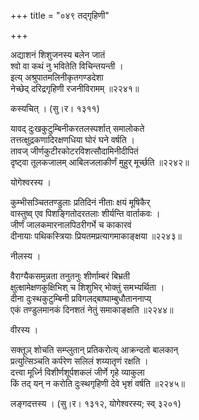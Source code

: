 +++
title = "०४९ तद्गृहिणी"

+++


अद्याशनं शिशुजनस्य बलेन जातं   
श्वो वा कथं नु भवितेति विचिन्तयन्ती ।  
इत्य् अश्रुपातमलिनीकृतगण्डदेशा   
नेच्छेद् दरिद्रगृहिणी रजनीविरामम् ॥२२४१॥  


कस्यचित् । (सु।र। १३११)  


यावद् दुःखकुटुम्बिनीकरतलस्पर्शात् समालोकते  
तत्तत्क्षुद्रकणादिरक्षणधिया घोरं घने वर्षति ।  
तावज् जीर्णकुटीरकोटरविशत्सौदामिनीदीपितं  
दृष्ट्वा तूलकजालम् आबिलजलाकीर्णं मुहुर् मूर्च्छति ॥२२४२॥  


योगेश्वरस्य ।  


कुम्भीसञ्चिततण्डुलाः प्रतिदिनं नीताः क्षयं मूषिकैर्  
वास्तुष्व् एव पिशङ्गितोदरतलाः शीर्यन्ति वार्ताकवः ।  
जीर्णं जालकमारनालपिठरीगर्भे च काकारवं  
दीनायाः पथिकस्त्रियाः प्रियतमप्रत्यागमाकाङ्क्षया ॥२२४३॥  


नीलस्य ।  


वैराग्यैकसमुन्नता तनुतनुः शीर्णाम्बरं बिभ्रती  
क्षुत्क्षामेक्षणकुक्षिभिश् च शिशुभिर् भोक्तुं समभ्यर्थिता ।  
दीना दुःस्थकुटुम्बिनी प्रविगलद्बाष्पाम्बुधौताननाप्य्  
एकं तण्डुलमानकं दिनशतं नेतुं समाकाङ्क्षति ॥२२४४॥  


वीरस्य ।  


सक्तूञ् शोचति सम्प्लुतान् प्रतिकरोत्य् आक्रन्दतो बालकान्  
प्रत्युत्सिञ्चति कर्परेण सलिलं शय्यातृणं रक्षति ।  
दत्त्वा मूर्ध्नि विशीर्णशूर्पशकलं जीर्णे गृहे व्याकुला  
किं तद् यन् न करोति दुःस्थगृहिणी देवे भृशं वर्षति ॥२२४५॥  


लङ्गदत्तस्य । (सु।र। १३१२, योगेश्वरस्य; स्व् ३२०१)  


